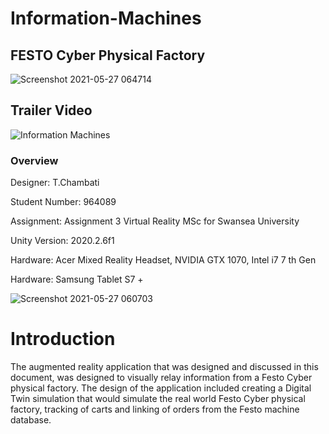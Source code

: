 # Information-Machines
## FESTO Cyber Physical Factory

![Screenshot 2021-05-27 064714](https://user-images.githubusercontent.com/72683052/119783926-9d30fc00-bec5-11eb-8b56-f558e29af4cb.png)

## Trailer Video

![Information Machines](https://youtu.be/1nDR0ujccMU)

### Overview

Designer: T.Chambati 

Student Number: 964089

Assignment: Assignment 3 Virtual Reality MSc for Swansea University 

Unity Version: 2020.2.6f1

Hardware: Acer Mixed Reality Headset, NVIDIA GTX 1070, Intel i7 7 th Gen

Hardware: Samsung Tablet S7 +  


![Screenshot 2021-05-27 060703](https://user-images.githubusercontent.com/72683052/119769456-62719880-beb2-11eb-9708-02bd87d13542.png)

# Introduction

The augmented reality application that was designed and discussed in this document, was designed to visually relay information from a  Festo Cyber physical factory. The design of the application included creating a Digital Twin simulation that would simulate the real world Festo Cyber physical factory, tracking of carts and linking of orders from the Festo machine database.  

